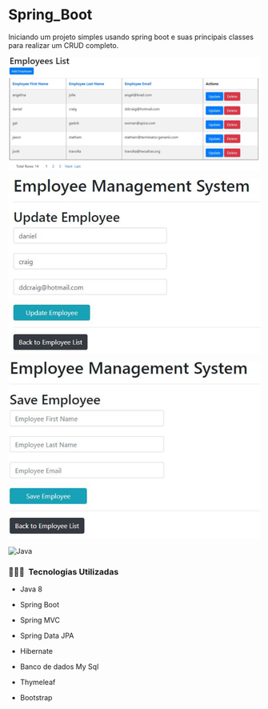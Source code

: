 # Spring_Boot
Iniciando um projeto simples usando spring boot e suas principais classes para realizar um CRUD completo.

![Screenshot](01.png)

![Screenshot](02.png)

![Screenshot](03.png)

![Java](https://img.shields.io/badge/-Java-05122A?style=flat&logo=Java&logoColor=FFA518)&nbsp;

### 👨🏻‍💻 &nbsp;Tecnologias Utilizadas

- Java 8

- Spring Boot

- Spring MVC

- Spring Data JPA

- Hibernate

- Banco de dados My Sql

- Thymeleaf 

- Bootstrap 


